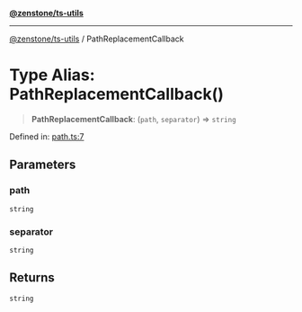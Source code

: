 [**@zenstone/ts-utils**](../README.md)

***

[@zenstone/ts-utils](../globals.md) / PathReplacementCallback

# Type Alias: PathReplacementCallback()

> **PathReplacementCallback**: (`path`, `separator`) => `string`

Defined in: [path.ts:7](https://github.com/janpoem/ts-utils/blob/b9219c6997c227d9b9eb09f22e1ab95d12d9260c/src/path.ts#L7)

## Parameters

### path

`string`

### separator

`string`

## Returns

`string`
